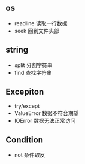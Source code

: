 ## os
* readline 读取一行数据
* seek     回到文件头部

## string
* split 分割字符串
* find  查找字符串

## Excepiton
* try/except
* ValueError 数据不符合期望
* IOError 数据无法正常访问

## Condition
* not 条件取反
